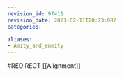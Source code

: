 ```yaml
---
revision_id: 97411
revision_date: 2023-02-11T20:23:08Z
categories:

aliases:
- Amity_and_enmity
---
```


#REDIRECT [[Alignment]]